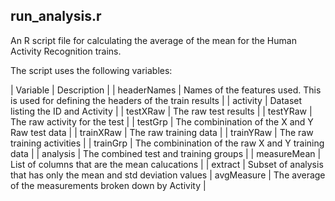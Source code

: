 ## run_analysis.r

An R script file for calculating the average of the mean for the Human Activity Recognition trains.

The script uses the following variables:


| Variable     | Description     |
| headerNames  | Names of the features used.  This is used for defining the headers of the train results |
| activity     | Dataset listing the ID and Activity |
| testXRaw     | The raw test results |
| testYRaw     | The raw activity for the test |
| testGrp      | The combinination of the X and Y Raw test data |
| trainXRaw    | The raw training data |
| trainYRaw    | The raw training activities  |
| trainGrp     | The combinination of the raw X and Y training data |
| analysis     | The combined test and training groups |
| measureMean  | List of columns that are the mean calucations |
| extract      | Subset of analysis that has only the mean and std deviation values
| avgMeasure   | The average of the measurements broken down by Activity |

